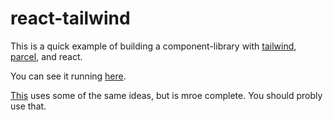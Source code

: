 # react-tailwind

This is a quick example of building a component-library with [tailwind](https://tailwindcss.com/), [parcel](https://parceljs.org/), and react.

You can see it running [here](http://konsumer.js.org/react-tailwind/).

[This](https://github.com/emortlock/tailwind-react-ui) uses some of the same ideas, but is mroe complete. You should probly use that.